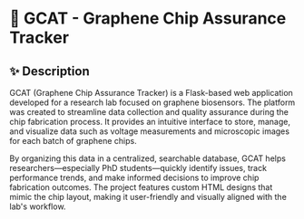 # 🔬 GCAT - Graphene Chip Assurance Tracker #
## ✨ Description ##
GCAT (Graphene Chip Assurance Tracker) is a Flask-based web application developed for a research lab focused on graphene biosensors. The platform was created to streamline data collection and quality assurance during the chip fabrication process. It provides an intuitive interface to store, manage, and visualize data such as voltage measurements and microscopic images for each batch of graphene chips.

By organizing this data in a centralized, searchable database, GCAT helps researchers—especially PhD students—quickly identify issues, track performance trends, and make informed decisions to improve chip fabrication outcomes. The project features custom HTML designs that mimic the chip layout, making it user-friendly and visually aligned with the lab's workflow.
